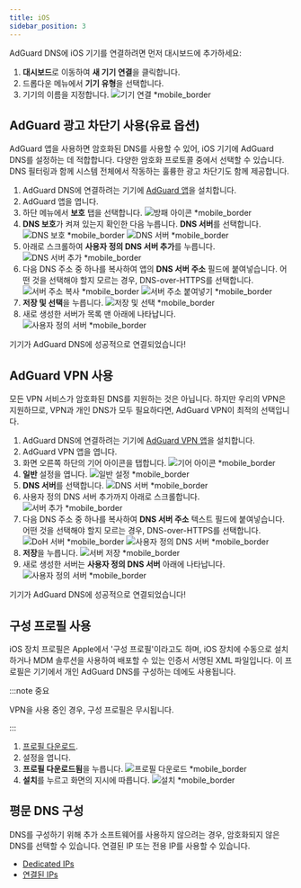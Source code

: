 ```yaml
---
title: iOS
sidebar_position: 3
---
```


AdGuard DNS에 iOS 기기를 연결하려면 먼저 대시보드에 추가하세요:

1. **대시보드**로 이동하여 **새 기기 연결**을 클릭합니다.
2. 드롭다운 메뉴에서 **기기 유형**을 선택합니다.
3. 기기의 이름을 지정합니다.
    ![기기 연결 \*mobile_border](https://cdn.adtidy.org/content/kb/dns/private/new_dns/connect/ios_ab/choose_ios.png)

## AdGuard 광고 차단기 사용(유료 옵션)

AdGuard 앱을 사용하면 암호화된 DNS를 사용할 수 있어, iOS 기기에 AdGuard DNS를 설정하는 데 적합합니다. 다양한 암호화 프로토콜 중에서 선택할 수 있습니다. DNS 필터링과 함께 시스템 전체에서 작동하는 훌륭한 광고 차단기도 함께 제공합니다.

1. AdGuard DNS에 연결하려는 기기에 [AdGuard 앱](https://adguard.com/adguard-ios/overview.html)을 설치합니다.
2. AdGuard 앱을 엽니다.
3. 하단 메뉴에서 **보호** 탭을 선택합니다.
    ![방패 아이콘 \*mobile_border](https://cdn.adtidy.org/content/kb/dns/private/new_dns/connect/ios_ab/ios_step3.jpg)
4. **DNS 보호**가 켜져 있는지 확인한 다음 누릅니다. **DNS 서버**를 선택합니다.
    ![DNS 보호 \*mobile_border](https://cdn.adtidy.org/content/kb/dns/private/new_dns/connect/ios_ab/ios_step4.jpg)
    ![DNS 서버 \*mobile_border](https://cdn.adtidy.org/content/kb/dns/private/new_dns/connect/ios_ab/ios_step4_2.jpg)
5. 아래로 스크롤하여 **사용자 정의 DNS 서버 추가**를 누릅니다.
    ![DNS 서버 추가 \*mobile_border](https://cdn.adtidy.org/content/kb/dns/private/new_dns/connect/ios_ab/ios_step5.jpg)
6. 다음 DNS 주소 중 하나를 복사하여 앱의 **DNS 서버 주소** 필드에 붙여넣습니다. 어떤 것을 선택해야 할지 모르는 경우, DNS-over-HTTPS를 선택합니다.
    ![서버 주소 복사 \*mobile_border](https://cdn.adtidy.org/content/kb/dns/private/new_dns/connect/ios_ab/ios_step6_1.png)
    ![서버 주소 붙여넣기 \*mobile_border](https://cdn.adtidy.org/content/kb/dns/private/new_dns/connect/ios_ab/ios_step6_2.jpg)
7. **저장 및 선택**을 누릅니다.
    ![저장 및 선택 \*mobile_border](https://cdn.adtidy.org/content/kb/dns/private/new_dns/connect/ios_ab/ios_step7.jpg)
8. 새로 생성한 서버가 목록 맨 아래에 나타납니다.
    ![사용자 정의 서버 \*mobile_border](https://cdn.adtidy.org/content/kb/dns/private/new_dns/connect/ios_ab/ios_step8.jpg)

기기가 AdGuard DNS에 성공적으로 연결되었습니다!

## AdGuard VPN 사용

모든 VPN 서비스가 암호화된 DNS를 지원하는 것은 아닙니다. 하지만 우리의 VPN은 지원하므로, VPN과 개인 DNS가 모두 필요하다면, AdGuard VPN이 최적의 선택입니다.

1. AdGuard DNS에 연결하려는 기기에 [AdGuard VPN 앱](https://adguard-vpn.com/ios/overview.html)을 설치합니다.
2. AdGuard VPN 앱을 엽니다.
3. 화면 오른쪽 하단의 기어 아이콘을 탭합니다.
    ![기어 아이콘 \*mobile_border](https://cdn.adtidy.org/content/kb/dns/private/new_dns/connect/ios_vpn/ios_step3.jpg)
4. **일반** 설정을 엽니다.
    ![일반 설정 \*mobile_border](https://cdn.adtidy.org/content/kb/dns/private/new_dns/connect/ios_vpn/ios_step4.jpg)
5. **DNS 서버**를 선택합니다.
    ![DNS 서버 \*mobile_border](https://cdn.adtidy.org/content/kb/dns/private/new_dns/connect/ios_vpn/ios_step5.png)
6. 사용자 정의 DNS 서버 추가까지 아래로 스크롤합니다.
    ![서버 추가 \*mobile_border](https://cdn.adtidy.org/content/kb/dns/private/new_dns/connect/ios_vpn/ios_step6.png)
7. 다음 DNS 주소 중 하나를 복사하여 **DNS 서버 주소** 텍스트 필드에 붙여넣습니다. 어떤 것을 선택해야 할지 모르는 경우, DNS-over-HTTPS를 선택합니다.
    ![DoH 서버 \*mobile_border](https://cdn.adtidy.org/content/kb/dns/private/new_dns/connect/ios_vpn/ios_step7_1.png)
    ![사용자 정의 DNS 서버 \*mobile_border](https://cdn.adtidy.org/content/kb/dns/private/new_dns/connect/ios_vpn/ios_step7_2.jpg)
8. **저장**을 누릅니다.
    ![서버 저장 \*mobile_border](https://cdn.adtidy.org/content/kb/dns/private/new_dns/connect/ios_vpn/ios_step8.jpg)
9. 새로 생성한 서버는 **사용자 정의 DNS 서버** 아래에 나타납니다.
    ![사용자 정의 서버 \*mobile_border](https://cdn.adtidy.org/content/kb/dns/private/new_dns/connect/ios_vpn/ios_step9.png)

기기가 AdGuard DNS에 성공적으로 연결되었습니다!

## 구성 프로필 사용

iOS 장치 프로필은 Apple에서 '구성 프로필'이라고도 하며, iOS 장치에 수동으로 설치하거나 MDM 솔루션을 사용하여 배포할 수 있는 인증서 서명된 XML 파일입니다. 이 프로필은 기기에서 개인 AdGuard DNS를 구성하는 데에도 사용됩니다.

:::note 중요

VPN을 사용 중인 경우, 구성 프로필은 무시됩니다.

:::

1. [프로필 다운로드](https://dns.website.agrd.dev/public_api/v1/settings/e7b499cc-94c0-4448-8404-88d11f4f51a2/doh_mobileconfig.xml).
2. 설정을 엽니다.
3. **프로필 다운로드됨**을 누릅니다.
    ![프로필 다운로드 \*mobile_border](https://cdn.adtidy.org/content/kb/dns/private/new_dns/connect/ios_manual/manual_step3.png)
4. **설치**를 누르고 화면의 지시에 따릅니다.
    ![설치 \*mobile_border](https://cdn.adtidy.org/content/kb/dns/private/new_dns/connect/ios_manual/manual_step4.png)

## 평문 DNS 구성

DNS를 구성하기 위해 추가 소프트웨어를 사용하지 않으려는 경우, 암호화되지 않은 DNS를 선택할 수 있습니다. 연결된 IP 또는 전용 IP를 사용할 수 있습니다.

- [Dedicated IPs](/private-dns/connect-devices/other-options/dedicated-ip.md)
- [연결된 IPs](/private-dns/connect-devices/other-options/linked-ip.md)
